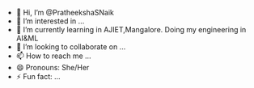 - 👋 Hi, I’m @PratheekshaSNaik
- 👀 I’m interested in ...
- 🌱 I’m currently learning in AJIET,Mangalore. Doing my engineering in AI&ML
- 💞️ I’m looking to collaborate on ...
- 📫 How to reach me ...
- 😄 Pronouns: She/Her
- ⚡ Fun fact: ...

<!---
PratheekshaSNaik/PratheekshaSNaik is a ✨ special ✨ repository because its `README.md` (this file) appears on your GitHub profile.
You can click the Preview link to take a look at your changes.
--->
